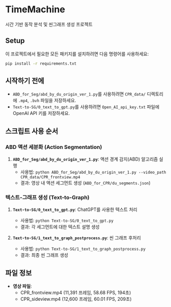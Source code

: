 # TimeMachine
시간 기반 동작 분석 및 씬그래프 생성 프로젝트

## Setup
이 프로젝트에서 필요한 모든 패키지를 설치하려면 다음 명령어를 사용하세요:
```bash
pip install -r requirements.txt
```

## 시작하기 전에
- `ABD_for_Seg/abd_by_du_origin_ver_1.py`를 사용하려면 `CPR_data/` 디렉토리에 `.mp4`, `.bvh` 파일을 저장하세요.
- `Text-to-SG/0_text_to_gpt.py`를 사용하려면 `Open_AI_api_key.txt` 파일에 OpenAI API 키를 저장하세요.

## 스크립트 사용 순서
### ABD 액션 세분화 (Action Segmentation)
1. **`ABD_for_Seg/abd_by_du_origin_ver_1.py`**: 액션 경계 감지(ABD) 알고리즘 실행
   - 사용법: `python ABD_for_Seg/abd_by_du_origin_ver_1.py --video_path CPR_data/CPR_frontview.mp4`
   - 결과: 영상 내 액션 세그먼트 생성 (`ABD_for_CPR/du_segments.json`)

### 텍스트-그래프 생성 (Text-to-Graph)
1. **`Text-to-SG/0_text_to_gpt.py`**: ChatGPT를 사용한 텍스트 처리
   - 사용법: `python Text-to-SG/0_text_to_gpt.py`
   - 결과: 각 세그먼트에 대한 텍스트 설명 생성

2. **`Text-to-SG/1_text_to_graph_postprocess.py`**: 씬 그래프 후처리
   - 사용법: `python Text-to-SG/1_text_to_graph_postprocess.py`
   - 결과: 최종 씬 그래프 생성

## 파일 정보
- **영상 파일**:
  - CPR_frontview.mp4 (11,391 프레임, 58.68 FPS, 194초)
  - CPR_sideview.mp4 (12,600 프레임, 60.01 FPS, 209초)
